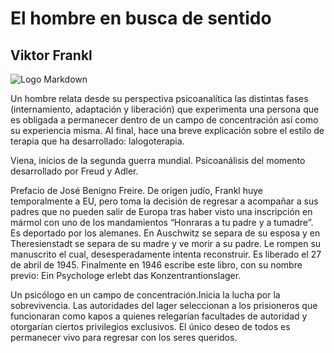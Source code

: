 # El hombre en busca de sentido
## Viktor Frankl

![Logo Markdown](https://cdn.discordapp.com/attachments/1011284720350412802/1025059263757942794/81MAQfkjrL.jpg)

Un hombre relata desde su perspectiva psicoanalítica las distintas fases (internamiento, adaptación y liberación) que experimenta una persona que es obligada a permanecer dentro de un campo de concentración así como su experiencia misma. Al final, hace una breve explicación sobre el estilo de terapia que ha desarrollado: lalogoterapia.

Viena, inicios de la segunda guerra mundial. Psicoanálisis del momento desarrollado por Freud y Adler.

Prefacio de José Benigno Freire. De origen judío, Frankl huye temporalmente a EU, pero toma la decisión de regresar a acompañar a sus padres que no pueden salir de Europa tras haber visto una inscripción en mármol con uno de los mandamientos “Honraras a tu padre y a tumadre”. Es deportado por los alemanes. En Auschwitz se separa de su esposa y en Theresienstadt se separa de su madre y ve morir a su padre. Le rompen su manuscrito el cual, desesperadamente intenta reconstruir. Es liberado el 27 de abril de 1945. Finalmente en 1946 escribe este libro, con su nombre previo: Ein Psychologe erlebt das Konzentrantionslager.

Un psicólogo en un campo de concentración.Inicia la lucha por la sobrevivencia. Las autoridades del lager seleccionan a los prisioneros que funcionaran como kapos a quienes relegarían facultades de autoridad y otorgarían ciertos privilegios exclusivos. El único deseo de todos es permanecer vivo para regresar con los seres queridos.